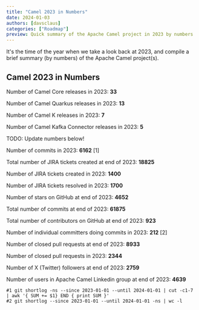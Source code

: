 ```yaml
---
title: "Camel 2023 in Numbers"
date: 2024-01-03
authors: [davsclaus]
categories: ["Roadmap"]
preview: Quick summary of the Apache Camel project in 2023 by numbers
---
```


It's the time of the year when we take a look back at 2023, and compile a brief summary (by numbers) of the Apache Camel project(s).

## Camel 2023 in Numbers

Number of Camel Core releases in 2023: **33**

Number of Camel Quarkus releases in 2023: **13**

Number of Camel K releases in 2023: **7**

Number of Camel Kafka Connector releases in 2023: **5**

TODO: Update numbers below!

Number of commits in 2023: **6162** [1]

Total number of JIRA tickets created at end of 2023: **18825**

Number of JIRA tickets created in 2023: **1400**

Number of JIRA tickets resolved in 2023: **1700**

Number of stars on GitHub at end of 2023: **4652**

Total number of commits at end of 2023: **61875**

Total number of contributors on GitHub at end of 2023: **923**

Number of individual committers doing commits in 2023: **212** [2]

Number of closed pull requests at end of 2023: **8933**

Number of closed pull requests in 2023: **2344**

Number of X (Twitter) followers at end of 2023: **2759**

Number of users in Apache Camel Linkedin group at end of 2023: **4639** 

```
#1 git shortlog -ns --since 2023-01-01 --until 2024-01-01 | cut -c1-7 | awk '{ SUM += $1} END { print SUM }'
#2 git shortlog --since 2023-01-01 --until 2024-01-01 -ns | wc -l
```
